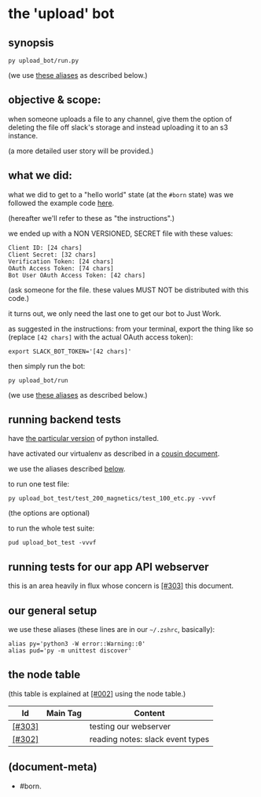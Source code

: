 # the 'upload' bot

## synopsis

    py upload_bot/run.py

(we use [these aliases](#aliases) as described below.)




## objective & scope:

when someone uploads a file to any channel, give them the option of
deleting the file off slack's storage and instead uploading it to an
s3 instance.

(a more detailed user story will be provided.)




## what we did:

what we did to get to a "hello world" state (at the `#born` state) was
we followed the example code [here][here].

(hereafter we'll refer to these as "the instructions".)

we ended up with a NON VERSIONED, SECRET file with these values:

    Client ID: [24 chars]
    Client Secret: [32 chars]
    Verification Token: [24 chars]
    OAuth Access Token: [74 chars]
    Bot User OAuth Access Token: [42 chars]

(ask someone for the file. these values MUST NOT be distributed with
this code.)

it turns out, we only need the last one to get our bot to Just Work.

as suggested in the instructions: from your terminal, export the thing
like so (replace `[42 chars]` with the actual OAuth access token):

    export SLACK_BOT_TOKEN='[42 chars]'

then simply run the bot:

    py upload_bot/run

(we use [these aliases](#aliases) as described below.)




## <a name='running-backend-tests'></a>running backend tests

have [the particular version][018_pyver] of python installed.

have activated our virtualenv as described in a [cousin document][here2].

we use the aliases described [below](#aliases).

to run one test file:

    py upload_bot_test/test_200_magnetics/test_100_etc.py -vvvf

(the options are optional)

to run the whole test suite:

    pud upload_bot_test -vvvf




## running tests for our app API webserver

this is an area heavily in flux whose concern is
[\[#303\]][\[#303\]] this document.




## our general setup

we use these <a name='aliases'>aliases</a>
(these lines are in our `~/.zshrc`, basically):

    alias py='python3 -W error::Warning::0'
    alias pud='py -m unittest discover'




## <a name="node-table"></a>the node table

(this table is explained at [\[#002\]] using the node table.)

| Id                        | Main Tag | Content
|---------------------------|:-----:|-
|              [\[#303\]]   |       | testing our webserver
|              [\[#302\]]   |       | reading notes: slack event types




[\[#303\]]: 303-testing-our-webserver.md
[\[#302\]]: 302-slack-event-types.txt
[\[#002\]]: ../README.md#002
[018_pyver]: ../doc/118-installing-and-deploying-python.md#python-version
[here]: https://www.fullstackpython.com/blog/build-first-slack-bot-python.html
[here2]: ../grep-dump-doc.md#venv-etc




## (document-meta)

  - #born.
